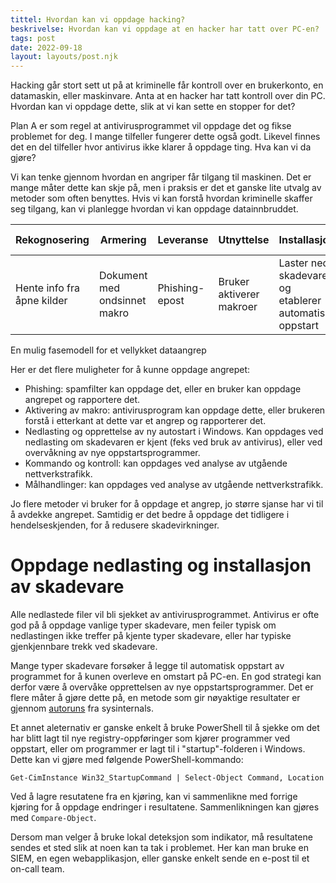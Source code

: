 ```yaml
---
tittel: Hvordan kan vi oppdage hacking?
beskrivelse: Hvordan kan vi oppdage at en hacker har tatt over PC-en?
tags: post
date: 2022-09-18
layout: layouts/post.njk
---
```

Hacking går stort sett ut på at kriminelle får kontroll 
over en brukerkonto, en datamaskin, eller maskinvare. 
Anta at en hacker har tatt kontroll over din PC. 
Hvordan kan vi oppdage dette, slik at vi kan sette en 
stopper for det?

Plan A er som regel at antivirusprogrammet vil oppdage det og 
fikse problemet for deg. I mange tilfeller fungerer dette også 
godt. Likevel finnes det en del tilfeller hvor antivirus ikke 
klarer å oppdage ting. Hva kan vi da gjøre?

Vi kan tenke gjennom hvordan en angriper får tilgang til 
maskinen. Det er mange måter dette kan skje på, men i praksis
er det et ganske lite utvalg av metoder som often benyttes. 
Hvis vi kan forstå hvordan kriminelle skaffer seg tilgang, 
kan vi planlegge hvordan vi kan oppdage datainnbruddet. 

<table class="table">
    <thead>
        <tr>
            <th>Rekognosering</th>
            <th>Armering</th>
            <th>Leveranse</th>
            <th>Utnyttelse</th>
            <th>Installasjon</th>
            <th>Kommando og kontroll</th>
            <th>Målhandlinger</th>
        </tr>
    </thead>
    <tbody>
        <tr>
            <td>Hente info fra åpne kilder</td>
            <td>Dokument med ondsinnet makro</th>
            <td>Phishing-epost</td>
            <td>Bruker aktiverer makroer</td>
            <td>Laster ned skadevare og etablerer automatisk oppstart</td>
            <td>Kommando og kontroll til server på internett med fast frekvens</td>
            <td>Tyveri av data ved opplasting til skytjeneste</td>
        </tr>
    </tbody>
</table>

<p class="has-text-centered">En mulig fasemodell for et vellykket dataangrep</p>

Her er det flere muligheter for å kunne oppdage angrepet: 

- Phishing: spamfilter kan oppdage det, eller en bruker kan 
oppdage angrepet og rapportere det.
- Aktivering av makro: antivirusprogram kan oppdage dette, eller brukeren forstå i etterkant at dette var et angrep og rapporterer det.
- Nedlasting og opprettelse av ny autostart i Windows. Kan oppdages ved nedlasting om skadevaren er kjent (feks ved bruk av antivirus), eller ved overvåkning av nye oppstartsprogrammer.
- Kommando og kontroll: kan oppdages ved analyse av utgående nettverkstrafikk.
- Målhandlinger: kan oppdages ved analyse av utgående nettverkstrafikk. 

Jo flere metoder vi bruker for å oppdage et angrep, jo større 
sjanse har vi til å avdekke angrepet. Samtidig er det bedre å 
oppdage det tidligere i hendelseskjenden, for å redusere 
skadevirkninger. 

# Oppdage nedlasting og installasjon av skadevare
Alle nedlastede filer vil bli sjekket av antivirusprogrammet. 
Antivirus er ofte god på å oppdage vanlige typer skadevare, 
men feiler typisk om nedlastingen ikke treffer på kjente typer
skadevare, eller har typiske gjenkjennbare trekk ved skadevare. 

Mange typer skadevare forsøker å legge til automatisk oppstart 
av programmet for å kunen overleve en omstart på PC-en. En god 
strategi kan derfor være å overvåke opprettelsen av nye 
oppstartsprogrammer. Det er flere måter å gjøre dette på, 
en metode som gir nøyaktige resultater er gjennom [autoruns](https://learn.microsoft.com/en-us/sysinternals/downloads/autoruns) fra sysinternals.

Et annet aleternativ er ganske enkelt å bruke PowerShell til å
sjekke om det har blitt lagt til nye registry-oppføringer 
som kjører programmer ved oppstart, eller om programmer er
lagt til i "startup"-folderen i Windows. Dette kan vi gjøre 
med følgende PowerShell-kommando: 

```
Get-CimInstance Win32_StartupCommand | Select-Object Command, Location
```
Ved å lagre resutatene fra en kjøring, kan vi sammenlikne 
med forrige kjøring for å oppdage endringer i resultatene. 
Sammenlikningen kan gjøres med `Compare-Object`.

Dersom man velger å bruke lokal deteksjon som indikator, 
må resultatene sendes et sted slik at noen kan ta tak i 
problemet. Her kan man bruke en SIEM, en egen webapplikasjon, 
eller ganske enkelt sende en e-post til et on-call team.